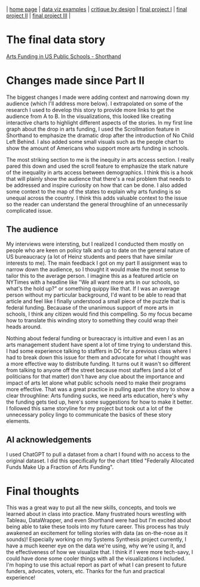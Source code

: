 | [home page](https://cmustudent.github.io/tswd-portfolio-templates/) | [data viz examples](dataviz-examples) | [critique by design](critique-by-design) | [final project I](final-project-part-one) | [final project II](final-project-part-two) | [final project III](final-project-part-three) |

# The final data story

[Arts Funding in US Public Schools - Shorthand](https://carnegiemellon.shorthandstories.com/artsfunding/index.html)

# Changes made since Part II 

The biggest changes I made were adding context and narrowing down my audience (which I'll address more below). I extrapolated on some of the research I used to develop this story to provide more links to get the audience from A to B. In the visualizations, this looked like creating interactive charts to highlight different aspects of the stories. In my first line graph about the drop in arts funding, I used the Scrollmation feature in Shorthand to emphasize the dramatic drop after the introduction of No Child Left Behind. I also added some small visuals such as the people chart to show the amount of Americans who support more arts funding in schools. 

The most striking section to me is the inequity in arts access section. I really pared this down and used the scroll feature to emphasize the stark nature of the inequality in arts access between demographics. I think this is a hook that will plainly show the audience that there's a real problem that needs to be addressed and inspire curiosity on how that can be done. I also added some context to the map of the states to explain why arts funding is so unequal across the country. I think this adds valuable context to the issue so the reader can understand the general throughline of an unnecessarily complicated issue.

## The audience
 My interviews were intersting, but I realized I conducted them mostly on people who are keen on policy talk and up to date on the general nature of US bureaucracy (a lot of Heinz students and peers that have similar interests to me). The main feedback I got on my part II assignment was to narrow down the audience, so I thought it would make the most sense to tailor this to the average person. I imagine this as a featured article on NYTimes with a headline like "We all want more arts in our schools, so what's the hold up?" or something quippy like that. If I was an average person without my particular background, I'd want to be able to read that article and feel like I finally understood a small piece of the puzzle that is federal funding. Becauase of the unanimous support of more arts in schools, I think any citizen would find this compelling. So my focus became how to translate this winding story to something they could wrap their heads around.

Nothing about federal funding or bureacracy is intuitive and even I as an arts management student have spent a lot of time trying to understand this. I had some experience talking to staffers in DC for a previous class where I had to break down this issue for them and advocate for what I thought was a more effective way to distribute funding. It turns out it wasn't so different from talking to anyone off the street because most staffers (and a lot of politicians for that matter) don't have any clue about the importance and impact of arts let alone what public schools need to make their programs more effective. That was a great practice in pulling apart the story to show a clear throughline: Arts funding sucks, we need arts education, here's why the funding gets tied up, here's some suggestions for how to make it better. I followed this same storyline for my project but took out a lot of the unnecessary policy lingo to communicate the basics of these story elements. 


## AI acknowledgements

I used ChatGPT to pull a dataset from a chart I found with no access to the original dataset. I did this specifically for the chart titled "Federally Allocated Funds Make Up a Fraction of Arts Funding". 

# Final thoughts

This was a great way to put all the new skills, concepts, and tools we learned about in class into practice. Many frustrated hours wrestling with Tableau, DataWrapper, and even Shorthand were had but I'm excited about being able to take these tools into my future career. This process has truly awakened an excitement for telling stories with data (as on-the-nose as it sounds)! Especially working on my Systems Synthesis project currently, I have a much keener eye on the data we're using, why we're using it, and the effectiveness of how we visualize that. I think if I were more tech-savy, I could have done some cooler things with all the visualizations I included. I'm hoping to use this actual report as part of what I can present to future funders, advocates, voters, etc. Thanks for the fun and practical experience!


